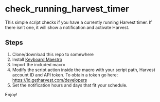 # check_running_harvest_timer

This simple script checks if you have a currently running Harvest timer.
If there isn’t one, it will show a notification and activate Harvest.

## Steps
1. Clone/download this repo to somewhere
2. Install [Keyboard Maestro](keyboardmaestro.com)
3. Import the included macro
4. Modify the script action inside the macro with your script path, Harvest account ID and API token.
To obtain a token go here: https://id.getharvest.com/developers
5. Set the notification hours and days that fit your schedule.

Enjoy!
